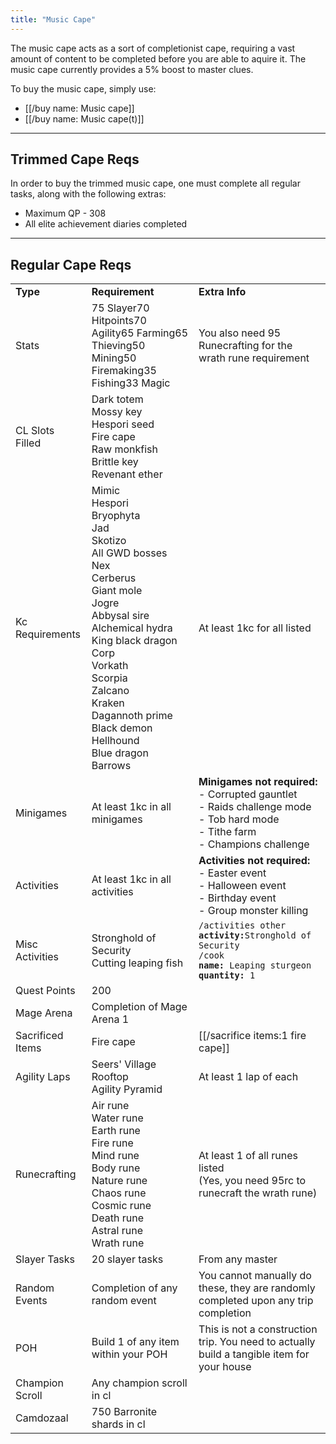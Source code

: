 ```yaml
---
title: "Music Cape"
---
```


The music cape acts as a sort of completionist cape, requiring a vast amount of content to be completed before you are able to aquire it. The music cape currently provides a 5% boost to master clues.

To buy the music cape, simply use:

- [[/buy name: Music cape]]
- [[/buy name: Music cape(t)]]

---

## Trimmed Cape Reqs

In order to buy the trimmed music cape, one must complete all regular tasks, along with the following extras:

- Maximum QP - 308
- All elite achievement diaries completed

---

## Regular Cape Reqs

|                  |                                                                                                                                                                                                                                                                                                  |                                                                                                                                                                                                                                                          |
| ---------------- | ------------------------------------------------------------------------------------------------------------------------------------------------------------------------------------------------------------------------------------------------------------------------------------------------ | -------------------------------------------------------------------------------------------------------------------------------------------------------------------------------------------------------------------------------------------------------- |
| **Type**         | **Requirement**                                                                                                                                                                                                                                                                                  | **Extra Info**                                                                                                                                                                                                                                           |
| Stats            | 75 Slayer70 Hitpoints70 Agility65 Farming65 Thieving50 Mining50 Firemaking35 Fishing33 Magic                                                                                                                                                                                                     | You also need 95 Runecrafting for the wrath rune requirement                                                                                                                                                                                             |
| CL Slots Filled  | Dark totem<br>Mossy key<br>Hespori seed<br>Fire cape<br>Raw monkfish<br>Brittle key<br>Revenant ether                                                                                                                                                                                            |                                                                                                                                                                                                                                                          |
| Kc Requirements  | Mimic<br>Hespori<br>Bryophyta<br>Jad<br>Skotizo<br>All GWD bosses<br>Nex<br>Cerberus<br>Giant mole<br>Jogre<br>Abbysal sire<br>Alchemical hydra<br>King black dragon<br>Corp<br>Vorkath<br>Scorpia<br>Zalcano<br>Kraken<br>Dagannoth prime<br>Black demon<br>Hellhound<br>Blue dragon<br>Barrows | At least 1kc for all listed                                                                                                                                                                                                                              |
| Minigames        | At least 1kc in all minigames                                                                                                                                                                                                                                                                    | <strong>Minigames not required:</strong><br>- Corrupted gauntlet <br>- Raids challenge mode<br>- Tob hard mode<br>- Tithe farm<br>- Champions challenge                                                                                                  |
| Activities       | At least 1kc in all activities                                                                                                                                                                                                                                                                   | <strong>Activities not required:</strong><br>- Easter event<br>- Halloween event<br>- Birthday event<br>- Group monster killing                                                                                                                          |
| Misc Activities  | Stronghold of Security<br>Cutting leaping fish                                                                                                                                                                                                                                                   | <code>/activities other </code><strong><code>activity:</code></strong><code>Stronghold of Security</code><br><code>/cook </code><strong><code>name:</code></strong><code> Leaping sturgeon </code><strong><code>quantity:</code></strong><code> 1</code> |
| Quest Points     | 200                                                                                                                                                                                                                                                                                              |                                                                                                                                                                                                                                                          |
| Mage Arena       | Completion of Mage Arena 1                                                                                                                                                                                                                                                                       |                                                                                                                                                                                                                                                          |
| Sacrificed Items | Fire cape                                                                                                                                                                                                                                                                                        | [[/sacrifice items\:1 fire cape]]                                                                                                                                                                                                                        |
| Agility Laps     | Seers' Village Rooftop<br>Agility Pyramid                                                                                                                                                                                                                                                        | At least 1 lap of each                                                                                                                                                                                                                                   |
| Runecrafting     | Air rune<br>Water rune<br>Earth rune<br>Fire rune<br>Mind rune<br>Body rune<br>Nature rune<br>Chaos rune<br>Cosmic rune<br>Death rune<br>Astral rune<br>Wrath rune                                                                                                                               | At least 1 of all runes listed<br>(Yes, you need 95rc to runecraft the wrath rune)                                                                                                                                                                       |
| Slayer Tasks     | 20 slayer tasks                                                                                                                                                                                                                                                                                  | From any master                                                                                                                                                                                                                                          |
| Random Events    | Completion of any random event                                                                                                                                                                                                                                                                   | You cannot manually do these, they are randomly completed upon any trip completion                                                                                                                                                                       |
| POH              | Build 1 of any item within your POH                                                                                                                                                                                                                                                              | This is not a construction trip. You need to actually build a tangible item for your house                                                                                                                                                               |
| Champion Scroll  | Any champion scroll in cl                                                                                                                                                                                                                                                                        |                                                                                                                                                                                                                                                          |
| Camdozaal        | 750 Barronite shards in cl                                                                                                                                                                                                                                                                       |                                                                                                                                                                                                                                                          |

